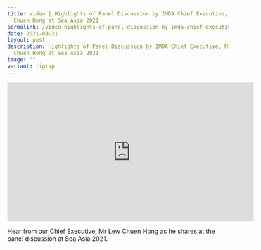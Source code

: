 ```yaml
---
title: Video | Highlights of Panel Discussion by IMDA Chief Executive, Mr Lew
  Chuen Hong at Sea Asia 2021
permalink: /video-highlights-of-panel-discussion-by-imda-chief-executive-mr-lew-chuen-hong-at-sea-asia-2021/
date: 2021-09-21
layout: post
description: Highlights of Panel Discussion by IMDA Chief Executive, Mr Lew
  Chuen Hong at Sea Asia 2021
image: ""
variant: tiptap
---
```

<div class="iframe-wrapper">
<iframe height="315" width="560" allowfullscreen="true" frameborder="0" src="https://www.youtube.com/embed/rAdP6kpk1-A?si=1abpPoxoxi7l3sVX"></iframe>
</div>
<p></p>
<p>Hear from our Chief Executive, Mr Lew Chuen Hong as he shares at the panel
discussion at Sea Asia 2021.</p>
<p></p>